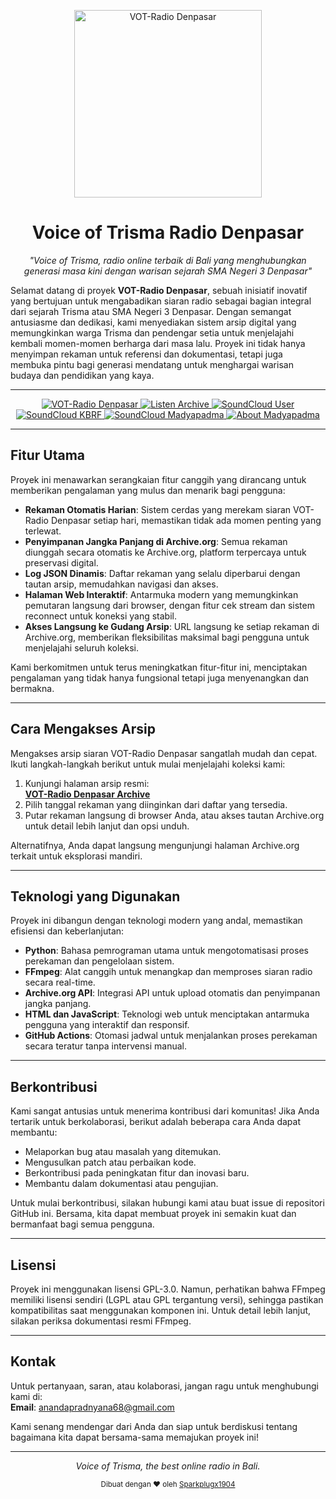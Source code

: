 <p align="center">
  <a href="https://madyapadma-online.com/" target="_blank">
    <img src="https://www.madyapadma-pustaka.com/srcpublic/img/logo-1.png" alt="VOT-Radio Denpasar" width="300"/>
  </a>
</p>

<h1 align="center">Voice of Trisma Radio Denpasar</h1>

<p align="center">
  <em>"Voice of Trisma, radio online terbaik di Bali yang menghubungkan generasi masa kini dengan warisan sejarah SMA Negeri 3 Denpasar"</em>
</p>

<p align="left">
  Selamat datang di proyek <strong>VOT-Radio
   Denpasar</strong>, sebuah inisiatif inovatif yang bertujuan untuk mengabadikan siaran radio sebagai bagian integral dari sejarah Trisma atau SMA Negeri 3 Denpasar. Dengan semangat antusiasme dan dedikasi, kami menyediakan sistem arsip digital yang memungkinkan warga Trisma dan pendengar setia untuk menjelajahi kembali momen-momen berharga dari masa lalu. Proyek ini tidak hanya menyimpan rekaman untuk referensi dan dokumentasi, tetapi juga membuka pintu bagi generasi mendatang untuk menghargai warisan budaya dan pendidikan yang kaya.
</p>

---

<p align="center">
  <a href="https://madyapadma-online.com/" target="_blank">
    <img src="https://github.com/Sparkplugx1904/voiceoftrisma/blob/main/assets/mptv_banner.png?raw=true" alt="VOT-Radio Denpasar" width="/>
  </a>
</p>

<p align="center">
  <!-- Badge untuk Archive -->
  <a href="https://sparkplugx1904.github.io/voiceoftrisma/" target="_blank">
    <img src="https://img.shields.io/badge/Dengarkan%20Arsip%20Disini-blue?style=for-the-badge&logo=github&logoColor=white" alt="Listen Archive"/>
  </a>

  <!-- Badge untuk SoundCloud user-293864053 -->
  <a href="https://soundcloud.com/user-293864053" target="_blank">
    <img src="https://img.shields.io/badge/Voice%20of%20Trisma-orange?style=for-the-badge&logo=soundcloud&logoColor=white&color=FF5500" alt="SoundCloud User"/>
  </a>

  <!-- Badge untuk SoundCloud madyapadma-kbrf -->
  <a href="https://soundcloud.com/madyapadma-kbrf" target="_blank">
    <img src="https://img.shields.io/badge/KBRF-orange?style=for-the-badge&logo=soundcloud&logoColor=white&color=FF5500" alt="SoundCloud KBRF"/>
  </a>

  <!-- Badge untuk SoundCloud madyapadma -->
  <a href="https://soundcloud.com/madyapadma" target="_blank">
    <img src="https://img.shields.io/badge/Madyapadma-orange?style=for-the-badge&logo=soundcloud&logoColor=white&color=FF5500" alt="SoundCloud Madyapadma"/>
  </a>

  <!-- Badge untuk About Madyapadma dengan tanda seru di lingkaran -->
  <a href="https://github.com/Sparkplugx1904/voiceoftrisma/blob/main/ABOUT%20MADYAPADMA.md" target="_blank">
    <img src="https://img.shields.io/badge/About%20Madyapadma-lightgray?style=for-the-badge" alt="About Madyapadma"/>
  </a>
</p>




---

## Fitur Utama
Proyek ini menawarkan serangkaian fitur canggih yang dirancang untuk memberikan pengalaman yang mulus dan menarik bagi pengguna:

- **Rekaman Otomatis Harian**: Sistem cerdas yang merekam siaran VOT-Radio Denpasar setiap hari, memastikan tidak ada momen penting yang terlewat.
- **Penyimpanan Jangka Panjang di Archive.org**: Semua rekaman diunggah secara otomatis ke Archive.org, platform terpercaya untuk preservasi digital.
- **Log JSON Dinamis**: Daftar rekaman yang selalu diperbarui dengan tautan arsip, memudahkan navigasi dan akses.
- **Halaman Web Interaktif**: Antarmuka modern yang memungkinkan pemutaran langsung dari browser, dengan fitur cek stream dan sistem reconnect untuk koneksi yang stabil.
- **Akses Langsung ke Gudang Arsip**: URL langsung ke setiap rekaman di Archive.org, memberikan fleksibilitas maksimal bagi pengguna untuk menjelajahi seluruh koleksi.

Kami berkomitmen untuk terus meningkatkan fitur-fitur ini, menciptakan pengalaman yang tidak hanya fungsional tetapi juga menyenangkan dan bermakna.

---

## Cara Mengakses Arsip
Mengakses arsip siaran VOT-Radio Denpasar sangatlah mudah dan cepat. Ikuti langkah-langkah berikut untuk mulai menjelajahi koleksi kami:

1. Kunjungi halaman arsip resmi:  
   **[VOT-Radio Denpasar Archive](https://sparkplugx1904.github.io/voiceoftrisma/)**
2. Pilih tanggal rekaman yang diinginkan dari daftar yang tersedia.
3. Putar rekaman langsung di browser Anda, atau akses tautan Archive.org untuk detail lebih lanjut dan opsi unduh.

Alternatifnya, Anda dapat langsung mengunjungi halaman Archive.org terkait untuk eksplorasi mandiri.

---

## Teknologi yang Digunakan
Proyek ini dibangun dengan teknologi modern yang andal, memastikan efisiensi dan keberlanjutan:

- **Python**: Bahasa pemrograman utama untuk mengotomatisasi proses perekaman dan pengelolaan sistem.
- **FFmpeg**: Alat canggih untuk menangkap dan memproses siaran radio secara real-time.
- **Archive.org API**: Integrasi API untuk upload otomatis dan penyimpanan jangka panjang.
- **HTML dan JavaScript**: Teknologi web untuk menciptakan antarmuka pengguna yang interaktif dan responsif.
- **GitHub Actions**: Otomasi jadwal untuk menjalankan proses perekaman secara teratur tanpa intervensi manual.

---

## Berkontribusi
Kami sangat antusias untuk menerima kontribusi dari komunitas! Jika Anda tertarik untuk berkolaborasi, berikut adalah beberapa cara Anda dapat membantu:

- Melaporkan bug atau masalah yang ditemukan.
- Mengusulkan patch atau perbaikan kode.
- Berkontribusi pada peningkatan fitur dan inovasi baru.
- Membantu dalam dokumentasi atau pengujian.

Untuk mulai berkontribusi, silakan hubungi kami atau buat issue di repositori GitHub ini. Bersama, kita dapat membuat proyek ini semakin kuat dan bermanfaat bagi semua pengguna.

---

## Lisensi
Proyek ini menggunakan lisensi GPL-3.0. Namun, perhatikan bahwa FFmpeg memiliki lisensi sendiri (LGPL atau GPL tergantung versi), sehingga pastikan kompatibilitas saat menggunakan komponen ini. Untuk detail lebih lanjut, silakan periksa dokumentasi resmi FFmpeg.

---

## Kontak
Untuk pertanyaan, saran, atau kolaborasi, jangan ragu untuk menghubungi kami di:  
**Email**: anandapradnyana68@gmail.com

Kami senang mendengar dari Anda dan siap untuk berdiskusi tentang bagaimana kita dapat bersama-sama memajukan proyek ini!

---
<p align="center">
  <em>Voice of Trisma, the best online radio in Bali.</em>
</p>

<p align="center">
  <sub>Dibuat dengan ❤️ oleh <a href="https://github.com/Sparkplugx1904" target="_blank">Sparkplugx1904</a></sub>
</p>
